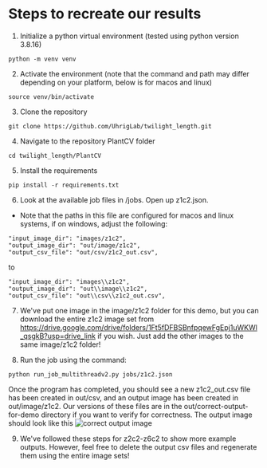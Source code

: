 # Steps to recreate our results
1. Initialize a python virtual environment (tested using python version 3.8.16)

```python -m venv venv```

2. Activate the environment (note that the command and path may differ depending on your platform, below is for macos and linux)

```source venv/bin/activate```

3. Clone the repository

```git clone https://github.com/UhrigLab/twilight_length.git```

4. Navigate to the repository PlantCV folder

```cd twilight_length/PlantCV```

5. Install the requirements

```pip install -r requirements.txt```

6. Look at the available job files in /jobs. Open up z1c2.json.
- Note that the paths in this file are configured for macos and linux systems, if on windows, adjust the following:
```    
"input_image_dir": "images/z1c2",
"output_image_dir": "out/image/z1c2",
"output_csv_file": "out/csv/z1c2_out.csv",
```
to
```    
"input_image_dir": "images\\z1c2",
"output_image_dir": "out\\image\\z1c2",
"output_csv_file": "out\\csv\\z1c2_out.csv",
```

7. We've put one image in the image/z1c2 folder for this demo, but you can download the entire z1c2 image set from https://drive.google.com/drive/folders/1Ft5fDFBSBnfpqewFgEpj1uWKWl_qsgkB?usp=drive_link if you wish. Just add the other images to the same image/z1c2 folder!

8. Run the job using the command:
```
python run_job_multithreadv2.py jobs/z1c2.json
```
Once the program has completed, you should see a new z1c2_out.csv file has been created in out/csv, and an output image has been created in out/image/z1c2. Our versions of these files are in the out/correct-output-for-demo directory if you want to verify for correctness. The output image should look like this ![correct output image](/PlantCV/out/correct-output-for-demo/z1c2--2021-09-02--11-30-07_processed.png "correct output image")



9. We've followed these steps for z2c2-z6c2 to show more example outputs. However, feel free to delete the output csv files and regenerate them using the entire image sets!
